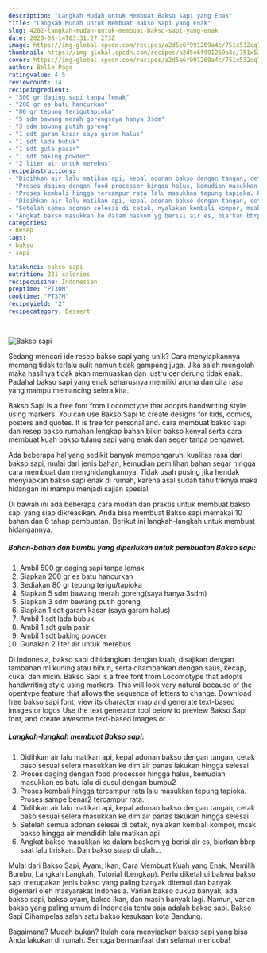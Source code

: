 ```yaml
---
description: "Langkah Mudah untuk Membuat Bakso sapi yang Enak"
title: "Langkah Mudah untuk Membuat Bakso sapi yang Enak"
slug: 4202-langkah-mudah-untuk-membuat-bakso-sapi-yang-enak
date: 2020-08-14T03:31:27.273Z
image: https://img-global.cpcdn.com/recipes/a2d5e6f991269a4c/751x532cq70/bakso-sapi-foto-resep-utama.jpg
thumbnail: https://img-global.cpcdn.com/recipes/a2d5e6f991269a4c/751x532cq70/bakso-sapi-foto-resep-utama.jpg
cover: https://img-global.cpcdn.com/recipes/a2d5e6f991269a4c/751x532cq70/bakso-sapi-foto-resep-utama.jpg
author: Belle Page
ratingvalue: 4.5
reviewcount: 14
recipeingredient:
- "500 gr daging sapi tanpa lemak"
- "200 gr es batu hancurkan"
- "80 gr tepung terigutapioka"
- "5 sdm bawang merah gorengsaya hanya 3sdm"
- "3 sdm bawang putih goreng"
- "1 sdt garam kasar saya garam halus"
- "1 sdt lada bubuk"
- "1 sdt gula pasir"
- "1 sdt baking powder"
- "2 liter air untuk merebus"
recipeinstructions:
- "Didihkan air lalu matikan api, kepal adonan bakso dengan tangan, cetak baso sesuai selera masukkan ke dlm air panas lakukan hingga selesai"
- "Proses daging dengan food processor hingga halus, kemudian masukkan es batu lalu di susul dengan bumbu2"
- "Proses kembali hingga tercampur rata lalu masukkan tepung tapioka. Proses sampe benar2 tercampur rata."
- "Didihkan air lalu matikan api, kepal adonan bakso dengan tangan, cetak baso sesuai selera masukkan ke dlm air panas lakukan hingga selesai"
- "Setelah semua adonan selesai di cetak, nyalakan kembali kompor, msak bakso hingga air mendidih lalu matikan api"
- "Angkat bakso masukkan ke dalam baskom yg berisi air es, biarkan bbrp saat lalu tiriskan. Dan bakso siaap di olah..."
categories:
- Resep
tags:
- bakso
- sapi

katakunci: bakso sapi 
nutrition: 221 calories
recipecuisine: Indonesian
preptime: "PT30M"
cooktime: "PT37M"
recipeyield: "2"
recipecategory: Dessert

---
```



![Bakso sapi](https://img-global.cpcdn.com/recipes/a2d5e6f991269a4c/751x532cq70/bakso-sapi-foto-resep-utama.jpg)

Sedang mencari ide resep bakso sapi yang unik? Cara menyiapkannya memang tidak terlalu sulit namun tidak gampang juga. Jika salah mengolah maka hasilnya tidak akan memuaskan dan justru cenderung tidak enak. Padahal bakso sapi yang enak seharusnya memiliki aroma dan cita rasa yang mampu memancing selera kita.

Bakso Sapi is a free font from Locomotype that adopts handwriting style using markers. You can use Bakso Sapi to create designs for kids, comics, posters and quotes. It is free for personal and. cara membuat bakso sapi dan resep bakso rumahan lengkap bahan bikin bakso kenyal serta cara membuat kuah bakso tulang sapi yang enak dan seger tanpa pengawet.

Ada beberapa hal yang sedikit banyak mempengaruhi kualitas rasa dari bakso sapi, mulai dari jenis bahan, kemudian pemilihan bahan segar hingga cara membuat dan menghidangkannya. Tidak usah pusing jika hendak menyiapkan bakso sapi enak di rumah, karena asal sudah tahu triknya maka hidangan ini mampu menjadi sajian spesial.


Di bawah ini ada beberapa cara mudah dan praktis untuk membuat bakso sapi yang siap dikreasikan. Anda bisa membuat Bakso sapi memakai 10 bahan dan 6 tahap pembuatan. Berikut ini langkah-langkah untuk membuat hidangannya.

<!--inarticleads1-->

##### Bahan-bahan dan bumbu yang diperlukan untuk pembuatan Bakso sapi:

1. Ambil 500 gr daging sapi tanpa lemak
1. Siapkan 200 gr es batu hancurkan
1. Sediakan 80 gr tepung terigu/tapioka
1. Siapkan 5 sdm bawang merah goreng(saya hanya 3sdm)
1. Siapkan 3 sdm bawang putih goreng
1. Siapkan 1 sdt garam kasar (saya garam halus)
1. Ambil 1 sdt lada bubuk
1. Ambil 1 sdt gula pasir
1. Ambil 1 sdt baking powder
1. Gunakan 2 liter air untuk merebus


Di Indonesia, bakso sapi dihidangkan dengan kuah, disajikan dengan tambahan mi kuning atau bihun, serta ditambahkan dengan saus, kecap, cuka, dan micin. Bakso Sapi is a free font from Locomotype that adopts handwriting style using markers. This will look very natural because of the opentype feature that allows the sequence of letters to change. Download free bakso sapi font, view its character map and generate text-based images or logos Use the text generator tool below to preview Bakso Sapi font, and create awesome text-based images or. 

<!--inarticleads2-->

##### Langkah-langkah membuat Bakso sapi:

1. Didihkan air lalu matikan api, kepal adonan bakso dengan tangan, cetak baso sesuai selera masukkan ke dlm air panas lakukan hingga selesai
1. Proses daging dengan food processor hingga halus, kemudian masukkan es batu lalu di susul dengan bumbu2
1. Proses kembali hingga tercampur rata lalu masukkan tepung tapioka. Proses sampe benar2 tercampur rata.
1. Didihkan air lalu matikan api, kepal adonan bakso dengan tangan, cetak baso sesuai selera masukkan ke dlm air panas lakukan hingga selesai
1. Setelah semua adonan selesai di cetak, nyalakan kembali kompor, msak bakso hingga air mendidih lalu matikan api
1. Angkat bakso masukkan ke dalam baskom yg berisi air es, biarkan bbrp saat lalu tiriskan. Dan bakso siaap di olah...


Mulai dari Bakso Sapi, Ayam, Ikan, Cara Membuat Kuah yang Enak, Memilih Bumbu, Langkah Langkah, Tutorial (Lengkap). Perlu diketahui bahwa bakso sapi merupakan jenis bakso yang paling banyak ditemui dan banyak digemari oleh masyarakat Indonesia. Varian bakso cukup banyak, ada bakso sapi, bakso ayam, bakso ikan, dan masih banyak lagi. Namun, varian bakso yang paling umum di Indonesia tentu saja adalah bakso sapi. Bakso Sapi Cihampelas salah satu bakso kesukaan kota Bandung. 

Bagaimana? Mudah bukan? Itulah cara menyiapkan bakso sapi yang bisa Anda lakukan di rumah. Semoga bermanfaat dan selamat mencoba!
